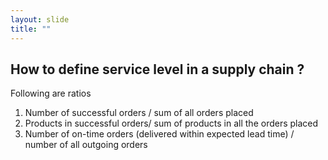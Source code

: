 ```yaml
---
layout: slide
title: ""
---
```


## How to define service level in a supply chain ?

Following are ratios

1. Number of successful orders / sum of all orders placed
2. Products in successful orders/ sum of products in all the orders placed
3. Number of on-time orders (delivered within expected lead time) / number of all outgoing orders

